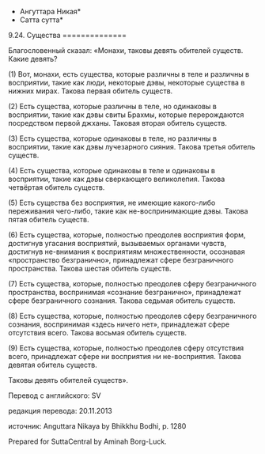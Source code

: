 * Ангуттара Никая*
* Сатта сутта*

9\.24\. Существа
\=\=\=\=\=\=\=\=\=\=\=\=\=\=

Благословенный сказал: «Монахи, таковы девять обителей существ\. Какие девять?

\(1\) Вот, монахи, есть существа, которые различны в теле и различны в восприятии, такие как люди, некоторые дэвы, некоторые существа в нижних мирах\. Такова первая обитель существ\.

\(2\) Есть существа, которые различны в теле, но одинаковы в восприятии, такие как дэвы свиты Брахмы, которые перерождаются посредством первой джханы\. Таковая вторая обитель существ\.

\(3\) Есть существа, которые одинаковы в теле, но различны в восприятии, такие как дэвы лучезарного сияния\. Такова третья обитель существ\.

\(4\) Есть существа, которые одинаковы в теле и одинаковы в восприятии, такие как дэвы сверкающего великолепия\. Такова четвёртая обитель существ\.

\(5\) Есть существа без восприятия, не имеющие какого\-либо переживания чего\-либо, такие как не\-воспринимающие дэвы\. Такова пятая обитель существ\.

\(6\) Есть существа, которые, полностью преодолев восприятия форм, достигнув угасания восприятий, вызываемых органами чувств, достигнув не\-внимания к восприятиям множественности, осознавая «пространство безгранично», принадлежат сфере безграничного пространства\. Такова шестая обитель существ\.

\(7\) Есть существа, которые, полностью преодолев сферу безграничного пространства, воспринимая «сознание безгранично», принадлежат сфере безграничного сознания\. Такова седьмая обитель существ\.

\(8\) Есть существа, которые, полностью преодолев сферу безграничного сознания, воспринимая «здесь ничего нет», принадлежат сфере отсутствия всего\. Такова восьмая обитель существ\.

\(9\) Есть существа, которые, полностью преодолев сферу отсутствия всего, принадлежат сфере ни восприятия ни не\-восприятия\. Такова девятая обитель существ\.

Таковы девять обителей существ»\.

Перевод с английского: SV

редакция перевода: 20\.11\.2013

источник: Anguttara Nikaya by Bhikkhu Bodhi, p\. 1280

Prepared for SuttaCentral by Aminah Borg\-Luck\.